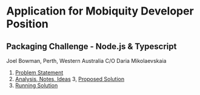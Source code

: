 # Application for Mobiquity Developer Position
## Packaging Challenge - Node.js & Typescript

Joel Bowman, Perth, Western Australia
C/O Daria Mikolaevskaia

1. [Problem Statement](PROBLEM.md)
2. [Analysis, Notes, Ideas](NOTES.md)
3, [Proposed Solution](SOLUTION.md)
4. [Running Solution](RUNNING.md)
